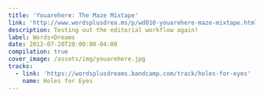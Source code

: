 ```yaml
---
title: 'Youarehere: The Maze Mixtape'
link: 'http://www.wordsplusdrea.ms/p/wd010-youarehere-maze-mixtape.html'
description: Testing out the editorial workflow again!
label: Words+Dreams
date: 2012-07-20T20:00:00-04:00
compilation: true
cover_image: /assets/img/youarehere.jpg
tracks:
  - link: 'https://wordsplusdreams.bandcamp.com/track/holes-for-eyes'
    name: Holes for Eyes
---
```




